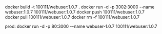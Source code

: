 docker build -t 100111/webuser:1.0.7 .
docker run -d -p 3002:3000 --name webuser:1.0.7 100111/webuser:1.0.7
docker push 100111/webuser:1.0.7
docker pull 100111/webuser:1.0.7
docker rm -f 100111/webuser:1.0.7

prod: 
docker run -d -p 80:3000 --name webuser-1.0.7 100111/webuser:1.0.7
